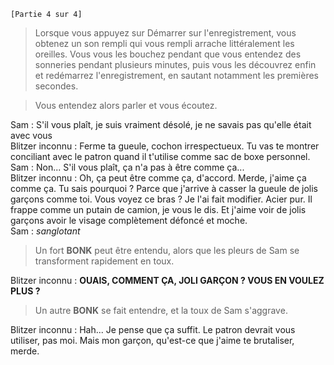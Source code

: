 `[Partie 4 sur 4]`

>Lorsque vous appuyez sur Démarrer sur l'enregistrement, vous obtenez un son rempli qui vous rempli arrache littéralement les oreilles. Vous vous les bouchez pendant que vous entendez des sonneries pendant plusieurs minutes, puis vous les découvrez enfin et redémarrez l'enregistrement, en sautant notamment les premières secondes.

>Vous entendez alors parler et vous écoutez.

Sam : S'il vous plaît, je suis vraiment désolé, je ne savais pas qu'elle était avec vous   
Blitzer inconnu : Ferme ta gueule, cochon irrespectueux. Tu vas te montrer conciliant avec le patron quand il t'utilise comme sac de boxe personnel.  
Sam : Non... S'il vous plaît, ça n'a pas à être comme ça...  
Blitzer inconnu : Oh, ça peut être comme ça, d'accord. Merde, j'aime ça comme ça. Tu sais pourquoi ? Parce que j'arrive à casser la gueule de jolis garçons comme toi. Vous voyez ce bras ? Je l'ai fait modifier. Acier pur. Il frappe comme un putain de camion, je vous le dis. Et j'aime voir de jolis garçons avoir le visage complètement défoncé et moche.  
Sam : *sanglotant*  

> Un fort **BONK** peut être entendu, alors que les pleurs de Sam se transforment rapidement en toux.  

Blitzer inconnu : **OUAIS, COMMENT ÇA, JOLI GARÇON ? VOUS EN VOULEZ PLUS ?**  

> Un autre **BONK** se fait entendre, et la toux de Sam s'aggrave.  

Blitzer inconnu : Hah... Je pense que ça suffit. Le patron devrait vous utiliser, pas moi. Mais mon garçon, qu'est-ce que j'aime te brutaliser, merde.
